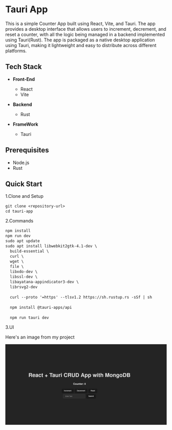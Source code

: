 # Tauri App

This is a simple Counter App built using React, Vite, and Tauri. The app provides a desktop interface that allows users to increment, decrement, and reset a counter, with all the logic being managed in a backend implemented using Tauri(Rust). The app is packaged as a native desktop application using Tauri, making it lightweight and easy to distribute across different platforms.

## Tech Stack

- **Front-End**

  - React
  - Vite

- **Backend**
  - Rust
- **FrameWork**

  - Tauri

## Prerequisites

- Node.js
- Rust

## Quick Start

1.Clone and Setup

```
git clone <repository-url>
cd tauri-app
```

2.Commands

```
npm install
npm run dev
sudo apt update
sudo apt install libwebkit2gtk-4.1-dev \
  build-essential \
  curl \
  wget \
  file \
  libxdo-dev \
  libssl-dev \
  libayatana-appindicator3-dev \
  librsvg2-dev

  curl --proto '=https' --tlsv1.2 https://sh.rustup.rs -sSf | sh

  npm install @tauri-apps/api

  npm run tauri dev
```

3.UI

Here's an image from my project

![Image](uiImg.png)